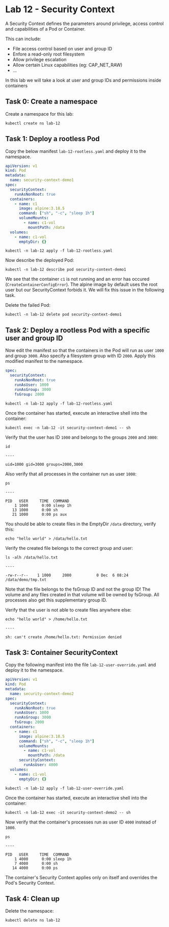 # Lab 12 - Security Context

A Security Context defines the parameters around privilege, access control and capabilities of a Pod or Container.

This can include:
- File access control based on user and group ID
- Enfore a read-only root filesystem
- Allow privilege escalation
- Allow certain Linux capabilities (eg: CAP_NET_RAW)
- ...

In this lab we will take a look at user and group IDs and permissions inside containers

## Task 0: Create a namespace

Create a namespace for this lab:
```
kubectl create ns lab-12
```

## Task 1: Deploy a rootless Pod

Copy the below manifest `lab-12-rootless.yaml` and deploy it to the namespace.

```yaml
apiVersion: v1
kind: Pod
metadata:
  name: security-context-demo1
spec:
  securityContext:
    runAsNonRoot: true
  containers:
    - name: c1
      image: alpine:3.18.5
      command: ["sh", "-c", "sleep 1h"]
      volumeMounts:
        - name: c1-vol
          mountPath: /data
  volumes:
    - name: c1-vol
      emptyDir: {}
```

```
kubectl -n lab-12 apply -f lab-12-rootless.yaml
```

Now describe the deployed Pod:
```
kubectl -n lab-12 describe pod security-context-demo1
```

We see that the container `c1` is not running and an error has occured (`CreateContainerConfigError`). The alpine image by default uses the root user but our SecurityContext forbids it. We will fix this issue in the following task.

Delete the failed Pod:
```
kubectl -n lab-12 delete pod security-context-demo1
```

## Task 2: Deploy a rootless Pod with a specific user and group ID

Now edit the manifest so that the containers in the Pod will run as user `1000` and group `3000`. Also specify a filesystem group with ID `2000`. Apply this modified manifest to the namespace.

```yaml
spec:
  securityContext:
    runAsNonRoot: true
    runAsUser: 1000
    runAsGroup: 3000
    fsGroup: 2000
```

```
kubectl -n lab-12 apply -f lab-12-rootless.yaml
```

Once the container has started, execute an interactive shell into the container:
```
kubectl exec -n lab-12 -it security-context-demo1 -- sh
```

Verify that the user has ID `1000` and belongs to the groups `2000` and `3000`:
```
id

----

uid=1000 gid=3000 groups=2000,3000
```

Also verify that all processes in the container run as user `1000`:
```
ps

----

PID   USER     TIME  COMMAND
    1 1000      0:00 sleep 1h
   13 1000      0:00 sh
   21 1000      0:00 ps aux
```

You should be able to create files in the EmptyDir `/data` directory, verify this:
```
echo "hello world" > /data/hello.txt
```

Verify the created file belongs to the correct group and user:
```
ls -alh /data/hello.txt

----

-rw-r--r--    1 1000     2000           0 Dec  6 08:24 /data/demo/tmp.txt
```

Note that the file belongs to the fsGroup ID and not the group ID! The volume and any files created in that volume will be owned by fsGroup. All processes also get this supplementary group ID.

Verify that the user is not able to create files anywhere else:
```
echo "hello world" > /home/hello.txt

----

sh: can't create /home/hello.txt: Permission denied
```

## Task 3: Container SecurityContext

Copy the following manifest into the file `lab-12-user-override.yaml` and deploy it to the namespace.

```yaml
apiVersion: v1
kind: Pod
metadata:
  name: security-context-demo2
spec:
  securityContext:
    runAsNonRoot: true
    runAsUser: 1000
    runAsGroup: 3000
    fsGroup: 2000
  containers:
    - name: c1
      image: alpine:3.18.5
      command: ["sh", "-c", "sleep 1h"]
      volumeMounts:
        - name: c1-vol
          mountPath: /data
      securityContext:
        runAsUser: 4000
  volumes:
    - name: c1-vol
      emptyDir: {}
```

```
kubectl -n lab-12 apply -f lab-12-user-override.yaml
```

Once the container has started, execute an interactive shell into the container:
```
kubectl -n lab-12 exec -it security-context-demo2 -- sh
```

Now verify that the container's processes run as user ID `4000` instead of `1000`.
```
ps

----

PID   USER     TIME  COMMAND
    1 4000      0:00 sleep 1h
    7 4000      0:00 sh
   14 4000      0:00 ps
```

The container's Security Context applies only on itself and overrides the Pod's Security Context.

## Task 4: Clean up

Delete the namespace:
```
kubectl delete ns lab-12
```
